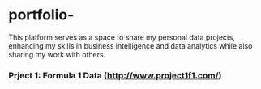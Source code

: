 # portfolio-
This platform serves as a space to share my personal data projects, enhancing my skills in business intelligence and data analytics while also sharing my work with others.
### Prject 1: Formula 1 Data (http://www.project1f1.com/) 
